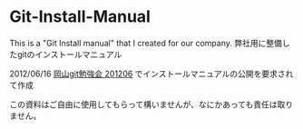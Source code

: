 Git-Install-Manual
==================

This is a "Git Install manual" that I created for our company.
弊社用に整備したgitのインストールマニュアル

2012/06/16 [岡山git勉強会 201206](http://atnd.org/events/29083) でインストールマニュアルの公開を要求されて作成

この資料はご自由に使用してもらって構いませんが、なにかあっても責任は取りません。
